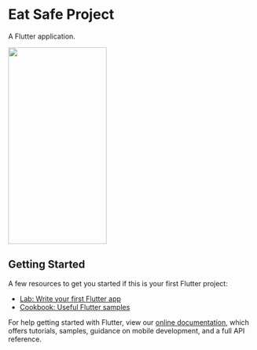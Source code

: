 # Eat Safe Project

A Flutter application.

<img src="https://user-images.githubusercontent.com/71315238/102817274-7e4dab80-43f5-11eb-907c-5dc2b5730eed.mp4" width="200" height="400" /> 

## Getting Started

A few resources to get you started if this is your first Flutter project:

- [Lab: Write your first Flutter app](https://flutter.dev/docs/get-started/codelab)
- [Cookbook: Useful Flutter samples](https://flutter.dev/docs/cookbook)

For help getting started with Flutter, view our
[online documentation](https://flutter.dev/docs), which offers tutorials,
samples, guidance on mobile development, and a full API reference.
